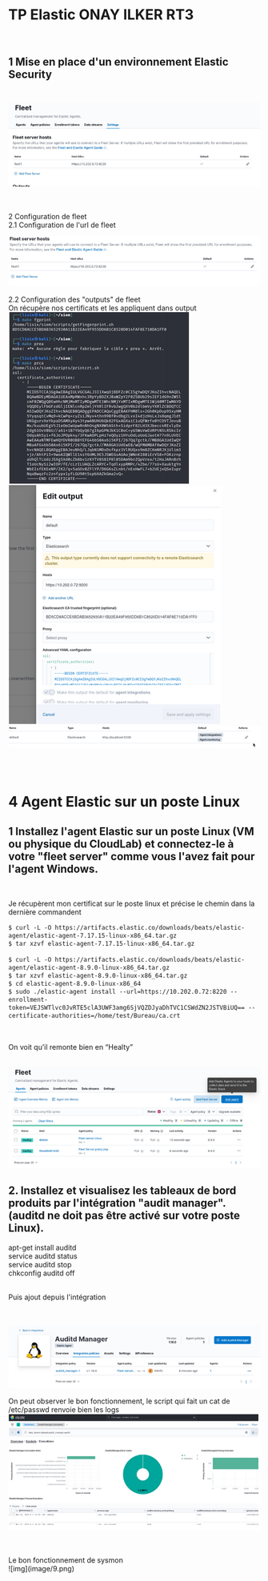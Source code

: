 # TP Elastic ONAY ILKER RT3
<br>

## 1 Mise en place d'un environnement Elastic Security <br> <br>
![img](image/1.png)

<br> <br>
2 Configuration de fleet <br>
2.1 Configuration de l'url de fleet<br> 

![img](image/2.png)

2.2 Configuration des "outputs" de fleet
<br>On récupère nos certificats et les appliquent dans output
<br>
![img](image/3.png) <br>
![img](image/4.png) <br>
![img](image/5.png) <br>

<br>

<br>

# 4 Agent Elastic sur un poste Linux<br>
## 1 Installez l'agent Elastic sur un poste Linux (VM ou physique du CloudLab) et connectez-le à votre "fleet server" comme vous l'avez fait pour l'agent Windows. <br>

<br>

Je récupèrent mon certificat sur le poste linux et précise le chemin dans la dernière commandent <br>
````
$ curl -L -O https://artifacts.elastic.co/downloads/beats/elastic-agent/elastic-agent-7.17.15-linux-x86_64.tar.gz
$ tar xzvf elastic-agent-7.17.15-linux-x86_64.tar.gz

$ curl -L -O https://artifacts.elastic.co/downloads/beats/elastic-agent/elastic-agent-8.9.0-linux-x86_64.tar.gz
$ tar xzvf elastic-agent-8.9.0-linux-x86_64.tar.gz
$ cd elastic-agent-8.9.0-linux-x86_64
$ sudo ./elastic-agent install --url=https://10.202.0.72:8220 --enrollment-token=VEJSWTlvc0JvRTE5clA3UWF3amg6SjVQZDJyaDhTVC1CSWdZN2JSTVBiUQ== --certificate-authorities=/home/test/Bureau/ca.crt 


````


<br>
On voit qu’il remonte bien en “Healty”

<br> ![img](image/6.png) 
<br> 

## 2. Installez et visualisez les tableaux de bord produits par l'intégration "audit manager". (auditd ne doit pas être activé sur votre poste Linux).

apt-get install auditd <br>
service auditd status<br>
service auditd stop<br>
chkconfig auditd off<br>


<br>
Puis ajout depuis l'intégration


<br><br> ![img](image/7.png) 


On peut observer le bon fonctionnement, le script qui fait un cat de /etc/passwd renvoie bien les logs
<br> ![img](image/8.png) 

<br>
<br>
Le bon fonctionnement de sysmon


<br>
![img](image/9.png) 


